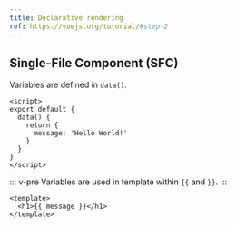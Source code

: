 ```yaml
---
title: Declarative rendering
ref: https://vuejs.org/tutorial/#step-2
---
```


## Single-File Component (SFC)

Variables are defined in `data()`.

```vue
<script>
export default {
  data() {
    return {
      message: 'Hello World!'
    }
  }
}
</script>
```

::: v-pre
Variables are used in template within `{{` and `}}`.
:::

```vue
<template>
  <h1>{{ message }}</h1>
</template>
```
